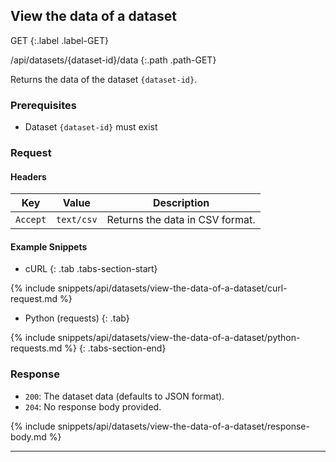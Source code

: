 ## View the data of a dataset

GET
{:.label .label-GET}

/api/datasets/{dataset-id}/data
{:.path .path-GET}

Returns the data of the dataset `{dataset-id}`.

### Prerequisites
- Dataset `{dataset-id}` must exist

### Request
#### Headers

Key | Value | Description
--- | ----- | -----------
`Accept` | `text/csv` | Returns the data in CSV format.

#### Example Snippets
- cURL
{: .tab .tabs-section-start}

{% include snippets/api/datasets/view-the-data-of-a-dataset/curl-request.md %}

- Python (requests)
{: .tab}

{% include snippets/api/datasets/view-the-data-of-a-dataset/python-requests.md %}
{: .tabs-section-end}

### Response
- `200`: The dataset data (defaults to JSON format).
- `204`: No response body provided.

{% include snippets/api/datasets/view-the-data-of-a-dataset/response-body.md %}

---
